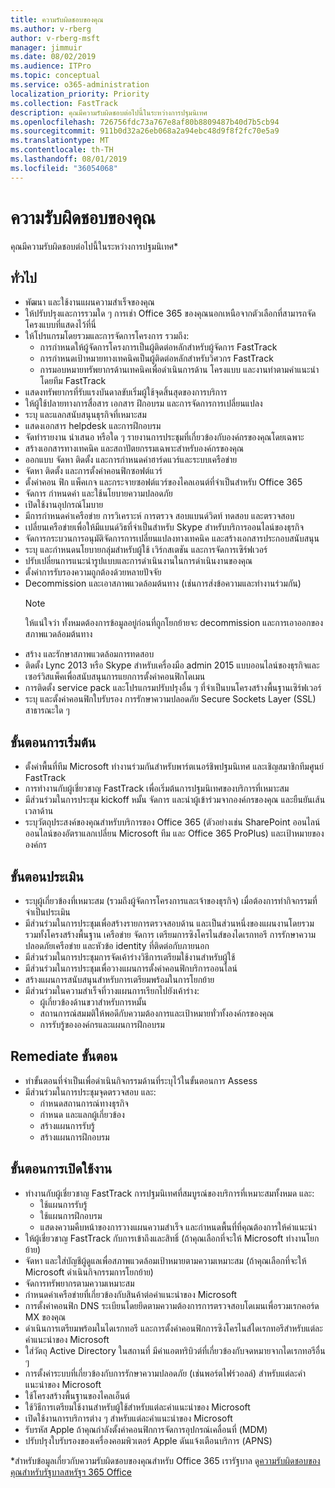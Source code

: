 ```yaml
---
title: ความรับผิดชอบของคุณ
ms.author: v-rberg
author: v-rberg-msft
manager: jimmuir
ms.date: 08/02/2019
ms.audience: ITPro
ms.topic: conceptual
ms.service: o365-administration
localization_priority: Priority
ms.collection: FastTrack
description: คุณมีความรับผิดชอบต่อไปนี้ในระหว่างการปฐมนิเทศ
ms.openlocfilehash: 726756fdc73a767e8af80b8809487b40d7b5cb94
ms.sourcegitcommit: 911b0d32a26eb068a2a94ebc48d9f8f2fc70e5a9
ms.translationtype: MT
ms.contentlocale: th-TH
ms.lasthandoff: 08/01/2019
ms.locfileid: "36054068"
---
```

# <a name="your-responsibilities"></a>ความรับผิดชอบของคุณ

คุณมีความรับผิดชอบต่อไปนี้ในระหว่างการปฐมนิเทศ\*
  
## <a name="general"></a>ทั่วไป

- พัฒนา และใช้งานแผนความสำเร็จของคุณ
- ให้ปรับปรุงและการรวมใด ๆ การเช่า Office 365 ของคุณนอกเหนือจากตัวเลือกที่สามารถจัดโครงแบบที่แสดงไว้ที่นี่  
- ให้โปรแกรมโดยรวมและการจัดการโครงการ รวมถึง: 
  - การกำหนดให้ผู้จัดการโครงการเป็นผู้ติดต่อหลักสำหรับผู้จัดการ FastTrack
  - การกำหนดเป้าหมายทางเทคนิคเป็นผู้ติดต่อหลักสำหรับวิศวกร FastTrack
  - การมอบหมายทรัพยากรด้านเทคนิคเพื่อดำเนินการด้าน โครงแบบ และงานท่าตามคำแนะนำ โดยทีม FastTrack 
- แสดงทรัพยากรที่รับแรงบันดาลขับเริ่มผู้ใช้จุดสิ้นสุดของการบริการ 
- ให้ผู้ใช้ปลายทางการสื่อสาร เอกสาร ฝึกอบรม และการจัดการการเปลี่ยนแปลง
- ระบุ และแลกสนับสนุนธุรกิจที่เหมาะสม  
- แสดงเอกสาร helpdesk และการฝึกอบรม  
- จัดทำรายงาน นำเสนอ หรือใด ๆ รายงานการประชุมที่เกี่ยวข้องกับองค์กรของคุณโดยเฉพาะ 
- สร้างเอกสารทางเทคนิค และสถาปัตยกรรมเฉพาะสำหรับองค์กรของคุณ   
- ออกแบบ จัดหา ติดตั้ง และการกำหนดค่าฮาร์ดแวร์และระบบเครือข่าย   
- จัดหา ติดตั้ง และการตั้งค่าคอนฟิกซอฟต์แวร์  
- ตั้งค่าคอน ฟิก แพ็คเกจ และกระจายซอฟต์แวร์ของไคลเอนต์ที่จำเป็นสำหรับ Office 365  
- จัดการ กำหนดค่า และใช้นโยบายความปลอดภัย
- เปิดใช้งานอุปกรณ์โมบาย
- มีการกำหนดค่าเครือข่าย การวิเคราะห์ การตรวจ สอบแบนด์วิดท์ ทดสอบ และตรวจสอบ 
- เปลี่ยนเครือข่ายเพื่อให้มีแบนด์วิธที่จำเป็นสำหรับ Skype สำหรับบริการออนไลน์ของธุรกิจ 
- จัดการกระบวนการอนุมัติจัดการการเปลี่ยนแปลงทางเทคนิค และสร้างเอกสารประกอบสนับสนุน  
- ระบุ และกำหนดนโยบายกลุ่มสำหรับผู้ใช้ เวิร์กสเตชัน และการจัดการเซิร์ฟเวอร์ 
- ปรับเปลี่ยนการแนะนำรูปแบบและการดำเนินงานในการดำเนินงานของคุณ 
- ตั้งค่าการรับรองความถูกต้องด้วยหลายปัจจัย  
- Decommission และเอาสภาพแวดล้อมต้นทาง (เช่นการส่งข้อความและทำงานร่วมกัน) 
    > [!NOTE]
    > ให้แน่ใจว่า ทั้งหมดต้องการข้อมูลอยู่ก่อนที่ถูกโยกย้ายจะ decommission และการเอาออกของสภาพแวดล้อมต้นทาง 
- สร้าง และรักษาสภาพแวดล้อมการทดสอบ  
- ติดตั้ง Lync 2013 หรือ Skype สำหรับเครื่องมือ admin 2015 แบบออนไลน์ของธุรกิจและเซอร์วิสแพ็คเพื่อสนับสนุนการแยกการตั้งค่าคอนฟิกโดเมน
- การติดตั้ง service pack และโปรแกรมปรับปรุงอื่น ๆ ที่จำเป็นบนโครงสร้างพื้นฐานเซิร์ฟเวอร์ 
- ระบุ และตั้งค่าคอนฟิกใบรับรอง การรักษาความปลอดภัย Secure Sockets Layer (SSL) สาธารณะใด ๆ 
    
## <a name="initiate-phase"></a>ขั้นตอนการเริ่มต้น

- ตั้งค่าพื้นที่ทีม Microsoft ทำงานร่วมกันสำหรับพาร์ตเนอร์ชิพปฐมนิเทศ และเชิญสมาชิกทีมศูนย์ FastTrack   
- การทำงานกับผู้เชี่ยวชาญ FastTrack เพื่อเริ่มต้นการปฐมนิเทศของบริการที่เหมาะสม    
- มีส่วนร่วมในการประชุม kickoff หมั้น จัดการ และนำผู้เข้าร่วมจากองค์กรของคุณ และยืนยันเส้นเวลาด้าน   
- ระบุวัตถุประสงค์ของคุณสำหรับบริการของ Office 365 (ตัวอย่างเช่น SharePoint ออนไลน์ ออนไลน์ของอัตราแลกเปลี่ยน Microsoft ทีม และ Office 365 ProPlus) และเป้าหมายขององค์กร
    
## <a name="assess-phase"></a>ขั้นตอนประเมิน

- ระบุผู้เกี่ยวข้องที่เหมาะสม (รวมถึงผู้จัดการโครงการและเจ้าของธุรกิจ) เมื่อต้องการทำกิจกรรมที่จำเป็นประเมิน    
- มีส่วนร่วมในการประชุมเพื่อสร้างรายการตรวจสอบด้าน และเป็นส่วนหนึ่งของแผนงานโดยรวม รวมทั้งโครงสร้างพื้นฐาน เครือข่าย จัดการ เตรียมการซิงโครไนส์ของไดเรกทอรี การรักษาความปลอดภัยเครือข่าย และหัวข้อ identity ที่ติดต่อกับภายนอก   
- มีส่วนร่วมในการประชุมการจัดเค้าร่างวิธีการเตรียมใช้งานสำหรับผู้ใช้  
- มีส่วนร่วมในการประชุมเพื่อวางแผนการตั้งค่าคอนฟิกบริการออนไลน์    
- สร้างแผนการสนับสนุนสำหรับการเตรียมพร้อมในการโยกย้าย 
- มีส่วนร่วมในความสำเร็จที่วางแผนการเรียกไปยังเค้าร่าง:   
  - ผู้เกี่ยวข้องด้านขวาสำหรับการหมั้น  
  - สถานการณ์สมมติให้พอดีกับความต้องการและเป้าหมายทั่วทั้งองค์กรของคุณ
  - การรับรู้ขององค์กรและแผนการฝึกอบรม
    
## <a name="remediate-phase"></a>Remediate ขั้นตอน

- ทำขั้นตอนที่จำเป็นเพื่อดำเนินกิจกรรมด้านที่ระบุไว้ในขั้นตอนการ Assess 
- มีส่วนร่วมในการประชุมจุดตรวจสอบ และ: 
  - กำหนดสถานการณ์ทางธุรกิจ   
  - กำหนด และแลกผู้เกี่ยวข้อง
  - สร้างแผนการรับรู้ 
  - สร้างแผนการฝึกอบรม
    
## <a name="enable-phase"></a>ขั้นตอนการเปิดใช้งาน

- ทำงานกับผู้เชี่ยวชาญ FastTrack การปฐมนิเทศที่สมบูรณ์ของบริการที่เหมาะสมทั้งหมด และ:  
  - ใช้แผนการรับรู้  
  - ใช้แผนการฝึกอบรม 
  - แสดงความคืบหน้าของการวางแผนความสำเร็จ และกำหนดพื้นที่ที่คุณต้องการให้คำแนะนำ
- ให้ผู้เชี่ยวชาญ FastTrack กับการเข้าถึงและสิทธิ์ (ถ้าคุณเลือกที่จะให้ Microsoft ทำงานโยกย้าย)  
- จัดหา และใส่บัญชีผู้ดูแลเพื่อสภาพแวดล้อมเป้าหมายตามความเหมาะสม (ถ้าคุณเลือกที่จะให้ Microsoft ดำเนินกิจกรรมการโยกย้าย)   
- จัดการทรัพยากรตามความเหมาะสม   
- กำหนดค่าเครือข่ายที่เกี่ยวข้องกับสินค้าต่อคำแนะนำของ Microsoft  
- การตั้งค่าคอนฟิก DNS ระเบียนโดยยึดตามความต้องการการตรวจสอบโดเมนเพื่อรวมเรกคอร์ด MX ของคุณ   
- ดำเนินการเตรียมพร้อมในไดเรกทอรี และการตั้งค่าคอนฟิกการซิงโครไนส์ไดเรกทอรีสำหรับแต่ละคำแนะนำของ Microsoft
- ใส่วัตถุ Active Directory ในสถานที่ มีค่าแอตทริบิวต์ที่เกี่ยวข้องกับจดหมายจากไดเรกทอรีอื่น ๆ   
- การตั้งค่าระบบที่เกี่ยวข้องกับการรักษาความปลอดภัย (เช่นพอร์ตไฟร์วอลล์) สำหรับแต่ละคำแนะนำของ Microsoft
- ใช้โครงสร้างพื้นฐานของไคลเอ็นต์  
- ใช้วิธีการเตรียมใช้งานสำหรับผู้ใช้สำหรับแต่ละคำแนะนำของ Microsoft  
- เปิดใช้งานการบริการต่าง ๆ สำหรับแต่ละคำแนะนำของ Microsoft  
- รับรหัส Apple ถ้าคุณกำลังตั้งค่าคอนฟิกการจัดการอุปกรณ์เคลื่อนที่ (MDM)   
- ปรับปรุงใบรับรองของเครื่องคอมพิวเตอร์ Apple ดันแจ้งเตือนบริการ (APNS)
    
\*สำหรับข้อมูลเกี่ยวกับความรับผิดชอบของคุณสำหรับ Office 365 เรารัฐบาล ดู[ความรับผิดชอบของคุณสำหรับรัฐบาลสหรัฐฯ 365 Office](US-Gov-appendix-your-responsibilities.md)
  

